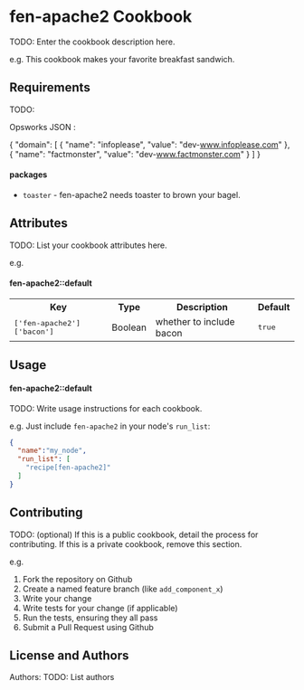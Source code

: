 fen-apache2 Cookbook
====================
TODO: Enter the cookbook description here.

e.g.
This cookbook makes your favorite breakfast sandwich.

Requirements
------------
TODO: 

Opsworks JSON :

{
  "domain": [
          {
            "name": "infoplease",
            "value": "dev-www.infoplease.com"
          },
          {
            "name": "factmonster",
            "value": "dev-www.factmonster.com"
          }
    ]
}



#### packages
- `toaster` - fen-apache2 needs toaster to brown your bagel.

Attributes
----------
TODO: List your cookbook attributes here.

e.g.
#### fen-apache2::default
<table>
  <tr>
    <th>Key</th>
    <th>Type</th>
    <th>Description</th>
    <th>Default</th>
  </tr>
  <tr>
    <td><tt>['fen-apache2']['bacon']</tt></td>
    <td>Boolean</td>
    <td>whether to include bacon</td>
    <td><tt>true</tt></td>
  </tr>
</table>

Usage
-----
#### fen-apache2::default
TODO: Write usage instructions for each cookbook.

e.g.
Just include `fen-apache2` in your node's `run_list`:

```json
{
  "name":"my_node",
  "run_list": [
    "recipe[fen-apache2]"
  ]
}
```

Contributing
------------
TODO: (optional) If this is a public cookbook, detail the process for contributing. If this is a private cookbook, remove this section.

e.g.
1. Fork the repository on Github
2. Create a named feature branch (like `add_component_x`)
3. Write your change
4. Write tests for your change (if applicable)
5. Run the tests, ensuring they all pass
6. Submit a Pull Request using Github

License and Authors
-------------------
Authors: TODO: List authors
